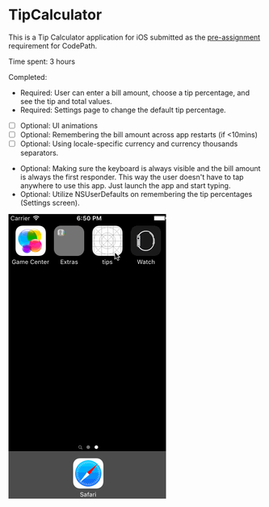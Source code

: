 # TipCalculator

This is a Tip Calculator application for iOS submitted as the [pre-assignment](https://gist.github.com/timothy1ee/7747214) requirement for CodePath.

Time spent: 3 hours

Completed:

* Required: User can enter a bill amount, choose a tip percentage, and see the tip and total values.
* Required: Settings page to change the default tip percentage.
* [ ] Optional: UI animations
* [ ] Optional: Remembering the bill amount across app restarts (if <10mins)
* [ ] Optional: Using locale-specific currency and currency thousands separators.
* Optional: Making sure the keyboard is always visible and the bill amount is always the first responder. This way the user doesn't have to tap anywhere to use this app. Just launch the app and start typing.
* Optional: Utilize NSUserDefaults on remembering the tip percentages (Settings screen).


![Video Walkthrough](wt.gif)
